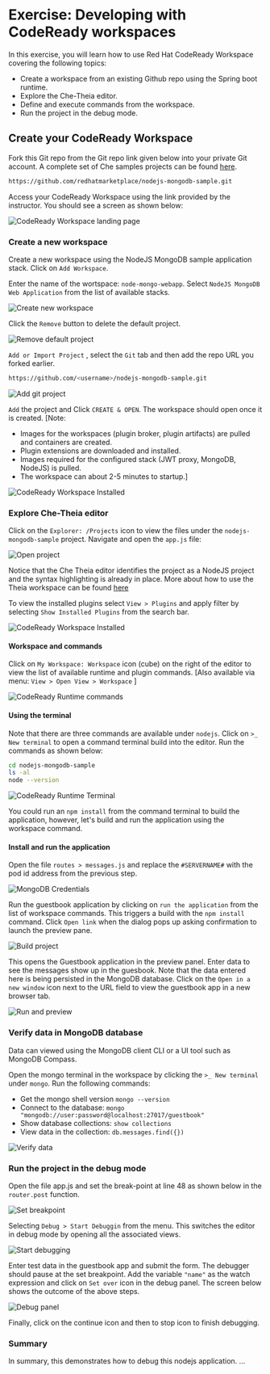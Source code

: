 # Exercise: Developing with CodeReady workspaces

In this exercise, you will learn how to use Red Hat CodeReady Workspace covering the following topics:

- Create a workspace from an existing Github repo using the Spring boot runtime.
- Explore the Che-Theia editor.
- Define and execute commands from the workspace.
- Run the project in the debug mode.

## Create your CodeReady Workspace

Fork this Git repo from the Git repo link given below into your private Git account. A complete set of Che samples projects can be found [here](https://github.com/che-samples).

```bash
https://github.com/redhatmarketplace/nodejs-mongodb-sample.git
```

Access your CodeReady Workspace using the link provided by the instructor. You should see a screen as shown below:

![CodeReady Workspace landing page](images/ex-crw-landing-page.png)

### Create a new workspace

Create a new workspace using the NodeJS MongoDB sample application stack.
Click on `Add Workspace`.

Enter the name of the wortspace: `node-mongo-webapp`.
Select `NodeJS MongoDB Web Application` from the list of available stacks.

![Create new workspace](images/ex-crw-node-mongodb-project.png)

Click the `Remove` button to delete the default project.

![Remove default project](images/ex-crw-remove-default-project.png)

`Add or Import Project` , select the `Git` tab and then add the repo URL you forked earlier.

```bash
https://github.com/<username>/nodejs-mongodb-sample.git
```

![Add git project](images/ex-crw-add-gitrepo.png)

`Add` the project and Click `CREATE & OPEN`. The workspace should open once
it is created.
[Note:

- Images for the workspaces (plugin broker, plugin artifacts) are pulled and containers are created.
- Plugin extensions are downloaded and installed.
- Images required for the configured stack (JWT proxy, MongoDB, NodeJS) is pulled.
- The workspace can about 2-5 minutes to startup.]

![CodeReady Workspace Installed](images/ex-crw-workspace-ready.png)

### Explore Che-Theia editor

Click on the `Explorer: /Projects` icon to view the files under the `nodejs-mongodb-sample` project. Navigate and open the `app.js` file:

![Open project](images/ex-crw-open-project.png)

Notice that the Che Theia editor identifies the project as a NodeJS project and the syntax highlighting is already in place. More about how to use the Theia workspace can be found [here](https://eclipsesource.com/blogs/2019/10/04/how-to-use-eclipse-theia-as-an-ide/)

To view the installed plugins select `View > Plugins` and apply filter by selecting `Show Installed Plugins` from the search bar.

![CodeReady Workspace Installed](images/ex-crw-installed-plugins.png)

#### Workspace and commands

Click on `My Workspace: Workspace` icon (cube) on the right of the editor to view the list of available runtime and plugin commands. [Also available via menu: `View > Open View > Workspace` ]

![CodeReady Runtime commands](images/ex-crw-workspace-commands.png)

#### Using the terminal

Note that there are three commands are available under `nodejs`.  Click on `>_ New terminal` to open a command terminal build into the editor. Run the commands as shown below:

```bash
cd nodejs-mongodb-sample
ls -al
node --version
```

![CodeReady Runtime Terminal](images/ex-crw-workspace-nodejs-terminal.png)

You could run an `npm install` from the command terminal to build the application, however, let's build and run the application using the workspace command.

#### Install and run the application

Open the file `routes > messages.js` and replace the `#SERVERNAME#` with the pod id address from the previous step.

![MongoDB Credentials](images/ex-crw-workspace-mongodb-creds.png)

Run the guestbook application by clicking on `run the application` from the list of workspace commands. This triggers a build with the `npm install` command.
Click `Open link` when the dialog pops up asking confirmation to launch the preview pane.

![Build project](images/ex-crw-project-preview-launch.png)

This opens the Guestbook application in the preview panel. Enter data to see the messages show up in the guesbook. Note that the data entered here is being persisted in the MongoDB database. Click on the `Open in a new window` icon next to the URL field to view the guestbook app in a new browser tab.

![Run and preview](images/ex-crw-run-preview.png)

### Verify data in MongoDB database

Data can viewed using the MongoDB client CLI or a UI tool such as MongoDB Compass.

Open the mongo terminal in the workspace by clicking the `>_ New terminal` under `mongo`.
Run the following commands:

- Get the mongo shell version `mongo --version`
- Connect to the database: `mongo "mongodb://user:password@localhost:27017/guestbook"`
- Show database collections: `show collections`
- View data in the collection: `db.messages.find({})`

![Verify data](images/ex-crw-mongo-verify-data.png)

### Run the project in the debug mode

Open the file app.js and set the break-point at line 48 as shown below in the `router.post` function.

![Set breakpoint](images/ex-crw-set-breakpoint.png)

Selecting `Debug > Start Debuggin` from the menu. This switches the editor in debug mode by opening all the associated views.

![Start debugging](images/ex-crw-start-debug.png)

Enter test data in the guestbook app and submit the form. The debugger should pause at the set breakpoint. Add the variable `"name"` as the watch expression and click on `Set over` icon in the debug panel. The screen below shows the outcome of the above steps.

![Debug panel](images/ex-crw-debug-panel.png)

Finally, click on the continue icon and then to stop icon to finish debugging.

### Summary

In summary, this demonstrates how to debug this nodejs application.
...
